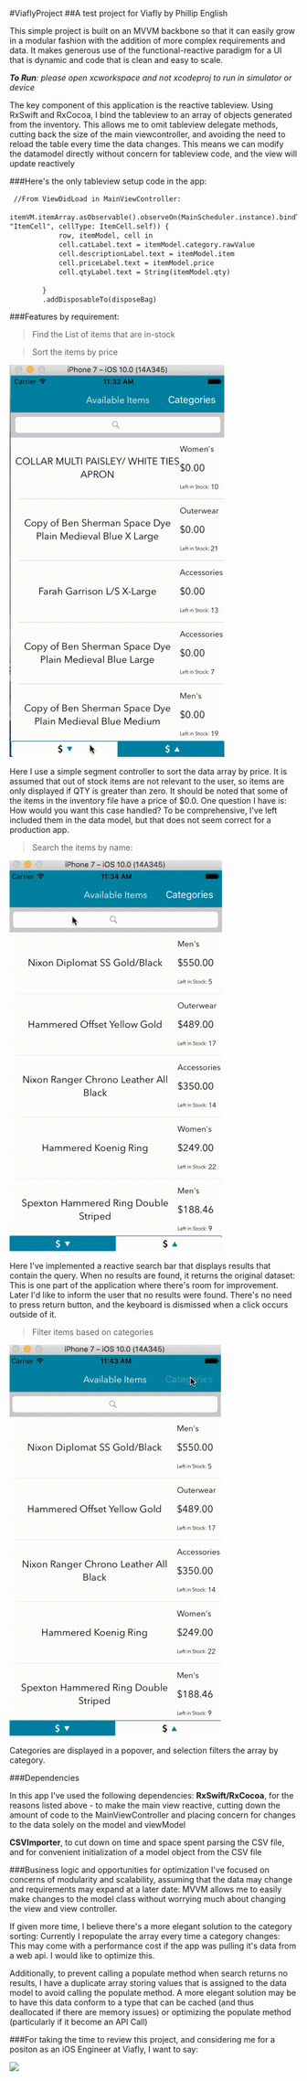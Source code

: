 #ViaflyProject
##A test project for Viafly by Phillip English

This simple project is built on an MVVM backbone so that it can easily grow in a modular fashion with the addition of more complex requirements and data. It makes generous use of the functional-reactive paradigm for a UI that is dynamic and code that is clean and easy to scale.

*__To Run__: please open xcworkspace and not xcodeproj to run in simulator or device*


The key component of this application is the reactive tableview.  Using RxSwift and RxCocoa, I bind the tableview to an array of objects generated from the inventory.  This allows me to omit tableview delegate methods, cutting back the size of the main viewcontroller, and avoiding the need to reload the table every time the data changes. This means we can modify the datamodel directly without concern for tableview code, and the view will update reactively

###Here's the only tableview setup code in the app:
```
 //From ViewDidLoad in MainViewController:
        itemVM.itemArray.asObservable().observeOn(MainScheduler.instance).bindTo(tableView.rx.items(cellIdentifier: "ItemCell", cellType: ItemCell.self)) {
            row, itemModel, cell in
            cell.catLabel.text = itemModel.category.rawValue
            cell.descriptionLabel.text = itemModel.item
            cell.priceLabel.text = itemModel.price
            cell.qtyLabel.text = String(itemModel.qty)

        }
        .addDisposableTo(disposeBag)
```

###Features by requirement:
> Find the List of items that are in-stock

>Sort the items by price

![](https://raw.githubusercontent.com/PhillipEnglish/ViaflyProject/master/Gif1.gif)


Here I use a simple segment controller to sort the data array by price. It is assumed that out of stock items are not relevant to the user, so items are only displayed if QTY is greater than zero.   It should be noted that some of the items in the inventory file have a price of $0.0. One question I have is: How would you want this case handled? To be comprehensive, I've left included them in the data model, but that does not seem correct for a production app.


> Search the items by name:

![](https://raw.githubusercontent.com/PhillipEnglish/ViaflyProject/master/Gif2.gif)

Here I've implemented a reactive search bar that displays results that contain the query.  When no results are found, it returns the original dataset: This is one part of the application where there's room for improvement.  Later I'd like to inform the user that no results were found. There's no need to press return button, and the keyboard is dismissed when a click occurs outside of it.

> Filter items based on categories

![](https://raw.githubusercontent.com/PhillipEnglish/ViaflyProject/master/Gif3.gif)

Categories are displayed in a popover, and selection filters the array by category.

###Dependencies

In this app I've used the following dependencies: **RxSwift/RxCocoa**, for the reasons listed above - to make the main view reactive, cutting down the amount of code to the MainViewController and placing concern for changes to the data solely on the model and viewModel

**CSVImporter**, to cut down on time and space spent parsing the CSV file, and for convenient initialization of a model object from the CSV file

###Business logic and opportunities for optimization
I've focused on concerns of modularity and scalability, assuming that the data may change and requirements may expand at a later date: MVVM allows me to easily make changes to the model class without worrying much about changing the view and view controller.  

If given more time, I believe there's a more elegant solution to the category sorting: Currently I repopulate the array every time a category changes: This may come with a performance cost if the app was pulling it's data from a web api.  I would like to optimize this.

Additionally, to prevent calling a populate method when search returns no results, I have a duplicate array storing values that is assigned to the data model to avoid calling the populate method.  A more elegant solution may be to have this data conform to a type that can be cached (and thus deallocated if there are memory issues) or optimizing the populate method (particularly if it become an API Call)

###For taking the time to review this project, and considering me for a positon as an iOS Engineer at Viafly, I want to say: 

![](https://media.giphy.com/media/a3IWyhkEC0p32/giphy.gif) 



